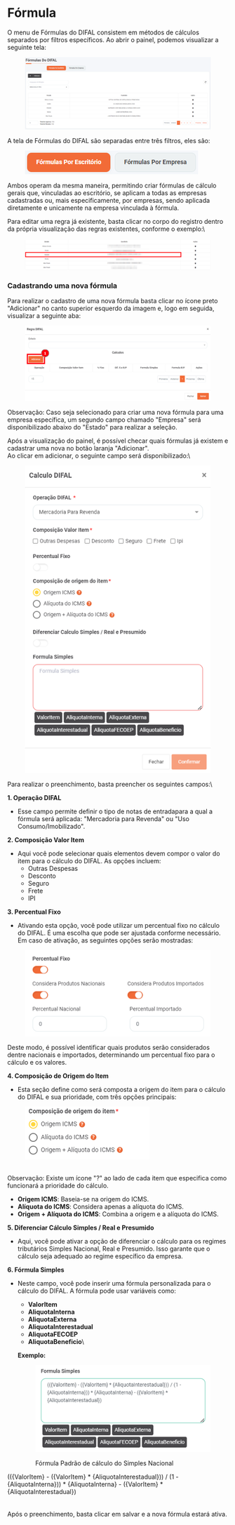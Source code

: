 # Fórmula

O menu de Fórmulas do DIFAL consistem em métodos de cálculos separados por filtros específicos. Ao abrir o painel, podemos visualizar a seguinte tela:

<figure><img src="../../.gitbook/assets/image (173).png" alt=""><figcaption></figcaption></figure>

A tela de Fórmulas do DIFAL são separadas entre três filtros, eles são:

<figure><img src="../../.gitbook/assets/image (174).png" alt=""><figcaption></figcaption></figure>

Ambos operam da mesma maneira, permitindo criar fórmulas de cálculo gerais que, vinculadas ao escritório, se aplicam a todas as empresas cadastradas ou, mais especificamente, por empresas, sendo aplicada diretamente e unicamente na empresa vinculada à fórmula.

Para editar uma regra já existente, basta clicar no corpo do registro dentro da própria visualização das regras existentes, conforme o exemplo:\


<figure><img src="../../.gitbook/assets/image (175).png" alt=""><figcaption></figcaption></figure>

### Cadastrando uma nova fórmula

Para realizar o cadastro de uma nova fórmula basta clicar no ícone preto "Adicionar" no canto superior esquerdo da imagem e, logo em seguida, visualizar a seguinte aba:

<figure><img src="../../.gitbook/assets/image (177).png" alt=""><figcaption></figcaption></figure>

Observação: Caso seja selecionado para criar uma nova fórmula para uma empresa específica, um segundo campo chamado "Empresa" será disponibilizado abaixo do "Estado" para realizar a seleção.

Após a visualização do painel, é possível checar quais fórmulas já existem e cadastrar uma nova no botão laranja "Adicionar".\
Ao clicar em adicionar, o seguinte campo será disponibilizado:\


<figure><img src="../../.gitbook/assets/image (178).png" alt=""><figcaption></figcaption></figure>

Para realizar o preenchimento, basta preencher os seguintes campos:\


**1. Operação DIFAL**

* Esse campo permite definir o tipo de notas de entradapara a qual a fórmula será aplicada: "Mercadoria para Revenda" ou "Uso Consumo/Imobilizado".

**2. Composição Valor Item**

* Aqui você pode selecionar quais elementos devem compor o valor do item para o cálculo do DIFAL. As opções incluem:
  * Outras Despesas
  * Desconto
  * Seguro
  * Frete
  * IPI

**3. Percentual Fixo**

* Ativando esta opção, você pode utilizar um percentual fixo no cálculo do DIFAL. É uma escolha que pode ser ajustada conforme necessário. Em caso de ativação, as seguintes opções serão mostradas:

<figure><img src="../../.gitbook/assets/image (179).png" alt=""><figcaption></figcaption></figure>

Deste modo, é possível identificar quais produtos serão considerados dentre nacionais e importados, determinando um percentual fixo para o cálculo e os valores.

**4. Composição de Origem do Item**

* Esta seção define como será composta a origem do item para o cálculo do DIFAL e sua prioridade, com três opções principais:

<figure><img src="../../.gitbook/assets/image (180).png" alt=""><figcaption></figcaption></figure>

\
Observação: Existe um ícone "?" ao lado de cada item que especifica como funcionará a prioridade do cálculo.

* **Origem ICMS**: Baseia-se na origem do ICMS.
* **Alíquota do ICMS**: Considera apenas a alíquota do ICMS.
* **Origem + Alíquota do ICMS**: Combina a origem e a alíquota do ICMS.

**5. Diferenciar Cálculo Simples / Real e Presumido**

* Aqui, você pode ativar a opção de diferenciar o cálculo para os regimes tributários Simples Nacional, Real e Presumido. Isso garante que o cálculo seja adequado ao regime específico da empresa.

**6. Fórmula Simples**

*   Neste campo, você pode inserir uma fórmula personalizada para o cálculo do DIFAL. A fórmula pode usar variáveis como:

    * **ValorItem**
    * **AliquotaInterna**
    * **AliquotaExterna**
    * **AliquotaInterestadual**
    * **AliquotaFECOEP**
    * **AliquotaBeneficio**\


    **Exemplo:**&#x20;

    <figure><img src="../../.gitbook/assets/image (181).png" alt=""><figcaption><p>Fórmula Padrão de cálculo do Simples Nacional</p></figcaption></figure>



(({ValorItem} - ({ValorItem} \* {AliquotaInterestadual})) / (1 - {AliquotaInterna})) \* {AliquotaInterna} - ({ValorItem} \* {AliquotaInterestadual})\
\
\
Após o preenchimento, basta clicar em salvar e a nova fórmula estará ativa.
